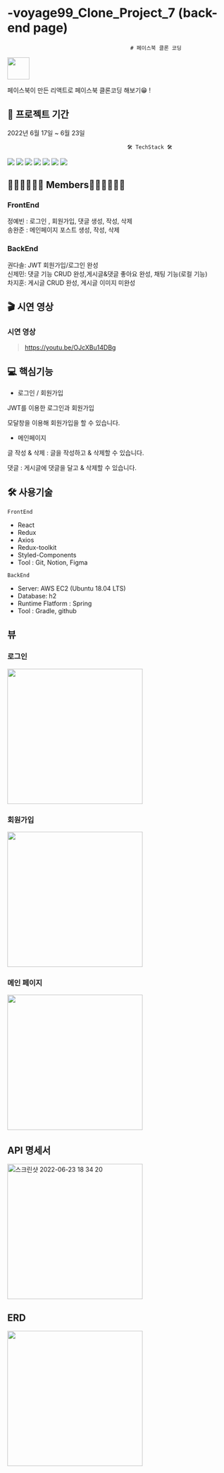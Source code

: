 # -voyage99_Clone_Project_7 (back-end page)

                                           # 페이스북 클론 코딩

<img src='https://cdn.icon-icons.com/icons2/555/PNG/512/facebook_icon-icons.com_53612.png' width="50" height="50"/>

페이스북이 만든 리액트로 페이스북 클론코딩 해보기😁 !

## 📆 프로젝트 기간

2022년 6월 17일 ~ 6월 23일


                                          🛠 TechStack 🛠

<img src="https://img.shields.io/badge/spring-6DB33F?style=for-the-badge&logo=spring&logoColor=white"> <img src="https://img.shields.io/badge/react-61DAFB?style=for-the-badge&logo=react&logoColor=black"> <img src="https://img.shields.io/badge/gradle-02303A?style=for-the-badge&logo=gradle&logoColor=white"> <img src="https://img.shields.io/badge/html5-E34F26?style=for-the-badge&logo=html5&logoColor=white"> <img src="https://img.shields.io/badge/css-1572B6?style=for-the-badge&logo=css3&logoColor=white"> <img src="https://img.shields.io/badge/javascript-F7DF1E?style=for-the-badge&logo=javascript&logoColor=black"> <img src="https://img.shields.io/badge/java-007396?style=for-the-badge&logo=java&logoColor=white"> 

##  👩🏻‍💻👨🏻‍💻 Members👩🏻‍💻👨🏻‍💻 

### FrontEnd 

정예빈 : 로그인 , 회원가입, 댓글 생성, 작성, 삭제  
송완준 : 메인페이지 포스트 생성, 작성, 삭제

### BackEnd

권다솔: JWT 회원가입/로그인 완성  
신제민: 댓글 기능 CRUD 완성,게시글&댓글 좋아요 완성, 채팅 기능(로컬 기능)  
차지훈: 게시글 CRUD 완성, 게시글 이미지 미완성  


## 🎬 시연 영상 

### 시연 영상 
> https://youtu.be/OJcXBu14DBg


## 💻 핵심기능 
 - 로그인 / 회원가입  

JWT를 이용한 로그인과 회원가입

모달창을 이용해 회원가입을 할 수 있습니다.



-  메인페이지
  

  글 작성 & 삭제 : 글을 작성하고 & 삭제할 수 있습니다.
  
  댓글  : 게시글에 댓글을 달고 & 삭제할 수 있습니다.


##  🛠️ 사용기술 

<code>FrontEnd </code>
- React
- Redux
- Axios
- Redux-toolkit
- Styled-Components
- Tool : Git, Notion, Figma
  
  
<code>BackEnd</code> 
- Server: AWS EC2 (Ubuntu 18.04 LTS)
- Database: h2
- Runtime Flatform : Spring
- Tool : Gradle, github
  

##  뷰

### 로그인
<img width="307" src="https://ifh.cc/g/0F5S0G.png">

### 회원가입 
<img width="307" src="https://ifh.cc/g/nVsxqh.png">


### 메인 페이지
<img width="307" src="https://ifh.cc/g/0F5S0G.png">


## API 명세서
<img width="307" alt="스크린샷 2022-06-23 18 34 20" src="https://user-images.githubusercontent.com/68536103/175267841-512f11f3-2687-41fe-b706-bc0b3aacdf74.png">

## ERD
<img width="307" src="https://user-images.githubusercontent.com/68536103/175215683-7a85a9a6-0059-44f9-b780-bddfd7d863b6.png">
